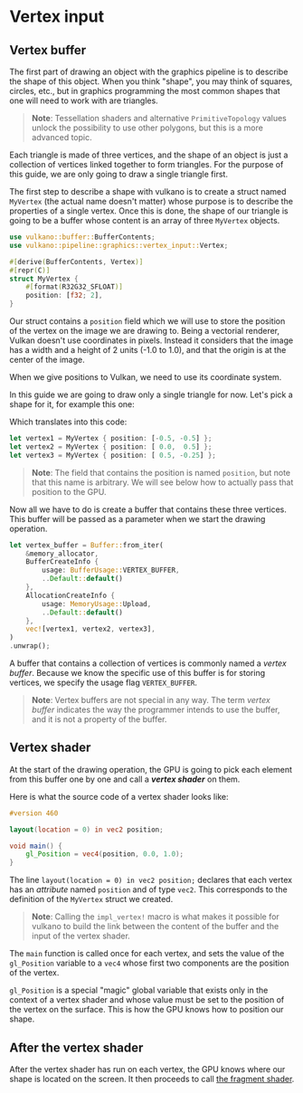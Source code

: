 # Vertex input

## Vertex buffer

The first part of drawing an object with the graphics pipeline is to describe the shape of this
object. When you think "shape", you may think of squares, circles, etc., but in graphics
programming the most common shapes that one will need to work with are triangles.

> **Note**: Tessellation shaders and alternative `PrimitiveTopology` values unlock the possibility 
> to use other polygons, but this is a more advanced topic.

Each triangle is made of three vertices, and the shape of an object is just a collection of
vertices linked together to form triangles. For the purpose of this guide, we are only going to
draw a single triangle first.

The first step to describe a shape with vulkano is to create a struct named `MyVertex` (the actual
name doesn't matter) whose purpose is to describe the properties of a single vertex. Once this is
done, the shape of our triangle is going to be a buffer whose content is an array of three
`MyVertex` objects.

```rust
use vulkano::buffer::BufferContents;
use vulkano::pipeline::graphics::vertex_input::Vertex;

#[derive(BufferContents, Vertex)]
#[repr(C)]
struct MyVertex {
    #[format(R32G32_SFLOAT)]
    position: [f32; 2],
}
```

Our struct contains a `position` field which we will use to store the position of the vertex on the 
image we are drawing to. Being a vectorial renderer, Vulkan doesn't use coordinates in pixels. 
Instead it considers that the image has a width and a height of 2 units (-1.0 to 1.0), and that the
origin is at the center of the image.

<center><object data="/guide-vertex-input-1.svg"></object></center>

When we give positions to Vulkan, we need to use its coordinate system.

In this guide we are going to draw only a single triangle for now. Let's pick a shape for it,
for example this one:

<center><object data="/guide-vertex-input-2.svg"></object></center>

Which translates into this code:

```rust
let vertex1 = MyVertex { position: [-0.5, -0.5] };
let vertex2 = MyVertex { position: [ 0.0,  0.5] };
let vertex3 = MyVertex { position: [ 0.5, -0.25] };
```

> **Note**: The field that contains the position is named `position`, but note that this name is
> arbitrary. We will see below how to actually pass that position to the GPU.

Now all we have to do is create a buffer that contains these three vertices. This buffer
will be passed as a parameter when we start the drawing operation.

```rust
let vertex_buffer = Buffer::from_iter(
    &memory_allocator,
    BufferCreateInfo {
        usage: BufferUsage::VERTEX_BUFFER,
        ..Default::default()
    },
    AllocationCreateInfo {
        usage: MemoryUsage::Upload,
        ..Default::default()
    },
    vec![vertex1, vertex2, vertex3],
)
.unwrap();
```

A buffer that contains a collection of vertices is commonly named a *vertex buffer*. Because we
know the specific use of this buffer is for storing vertices, we specify the usage flag 
`VERTEX_BUFFER`.

> **Note**: Vertex buffers are not special in any way. The term *vertex buffer* indicates the way 
> the programmer intends to use the buffer, and it is not a property of the buffer.

## Vertex shader

At the start of the drawing operation, the GPU is going to pick each element from this buffer one
by one and call a ***vertex shader*** on them.

Here is what the source code of a vertex shader looks like:

```glsl
#version 460

layout(location = 0) in vec2 position;

void main() {
    gl_Position = vec4(position, 0.0, 1.0);
}
```

The line `layout(location = 0) in vec2 position;` declares that each vertex has an *attribute* 
named `position` and of type `vec2`. This corresponds to the definition of the `MyVertex` struct we 
created.

> **Note**: Calling the `impl_vertex!` macro is what makes it possible for vulkano to build the
> link between the content of the buffer and the input of the vertex shader.

The `main` function is called once for each vertex, and sets the value of the `gl_Position`
variable to a `vec4` whose first two components are the position of the vertex.

`gl_Position` is a special "magic" global variable that exists only in the context of a vertex
shader and whose value must be set to the position of the vertex on the surface. This is how the
GPU knows how to position our shape.

## After the vertex shader

After the vertex shader has run on each vertex, the GPU knows where our shape is located on the
screen. It then proceeds to call [the fragment shader](fragment_shader.html).
